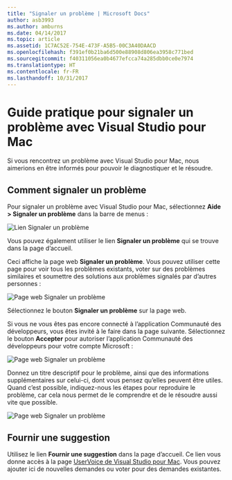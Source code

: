 ```yaml
---
title: "Signaler un problème | Microsoft Docs"
author: asb3993
ms.author: amburns
ms.date: 04/14/2017
ms.topic: article
ms.assetid: 1C7AC52E-754E-473F-A5B5-00C3A40DAACD
ms.openlocfilehash: f391ef0b21ba6d500e88908d806ea3958c771bed
ms.sourcegitcommit: f40311056ea0b4677efcca74a285dbb0ce0e7974
ms.translationtype: HT
ms.contentlocale: fr-FR
ms.lasthandoff: 10/31/2017
---
```

# <a name="how-to-report-a-problem-in-visual-studio-for-mac"></a>Guide pratique pour signaler un problème avec Visual Studio pour Mac

Si vous rencontrez un problème avec Visual Studio pour Mac, nous aimerions en être informés pour pouvoir le diagnostiquer et le résoudre. 

## <a name="how-to-report-a-problem"></a>Comment signaler un problème

Pour signaler un problème avec Visual Studio pour Mac, sélectionnez **Aide > Signaler un problème** dans la barre de menus :

![Lien Signaler un problème](media/report-problem-image1.png)

Vous pouvez également utiliser le lien **Signaler un problème** qui se trouve dans la page d’accueil.

Ceci affiche la page web **Signaler un problème**. Vous pouvez utiliser cette page pour voir tous les problèmes existants, voter sur des problèmes similaires et soumettre des solutions aux problèmes signalés par d’autres personnes :

![Page web Signaler un problème](media/report-problem-image2.png)

Sélectionnez le bouton **Signaler un problème** sur la page web. 

Si vous ne vous êtes pas encore connecté à l’application Communauté des développeurs, vous êtes invité à le faire dans la page suivante. Sélectionnez le bouton **Accepter** pour autoriser l’application Communauté des développeurs pour votre compte Microsoft :

![Page web Signaler un problème](media/report-problem-image3.png)

Donnez un titre descriptif pour le problème, ainsi que des informations supplémentaires sur celui-ci, dont vous pensez qu’elles peuvent être utiles. Quand c’est possible, indiquez-nous les étapes pour reproduire le problème, car cela nous permet de le comprendre et de le résoudre aussi vite que possible.

![Page web Signaler un problème](media/report-problem-image4.png)

## <a name="provide-a-suggestion"></a>Fournir une suggestion

Utilisez le lien **Fournir une suggestion** dans la page d’accueil. Ce lien vous donne accès à la page [UserVoice de Visual Studio pour Mac](https://visualstudio.uservoice.com/forums/563332-visual-studio-for-mac). Vous pouvez ajouter ici de nouvelles demandes ou voter pour des demandes existantes.